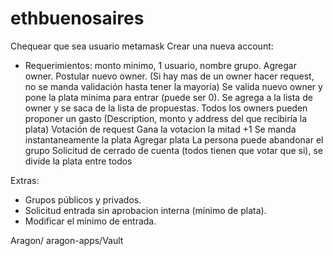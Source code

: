 # ethbuenosaires

Chequear que sea usuario metamask
Crear una nueva account:
  - Requerimientos: monto minimo,  1 usuario, nombre grupo.
Agregar owner.
Postular nuevo owner. (Si hay mas de un owner hacer request, no se manda validación hasta tener la mayoría)
Se valida nuevo owner y pone la plata minima para entrar (puede ser 0).
Se agrega a la lista de owner y se saca de la lista de propuestas.
Todos los owners pueden proponer un gasto (Description, monto y address del que recibiría la plata)
Votación de request
Gana la votacion la mitad +1
Se manda instantaneamente la plata
Agregar plata
La persona puede abandonar el grupo
Solicitud de cerrado de cuenta (todos tienen que votar que si), se divide la plata entre todos


Extras:
 -  Grupos públicos y privados.
 -  Solicitud entrada sin aprobacion interna (mínimo de plata).
 -  Modificar el minimo de entrada.

Aragon/ aragon-apps/Vault
